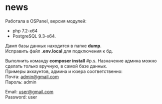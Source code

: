 # news  
Работала в OSPanel, версия модулей:
- php 7.2-x64
- PostgreSQL 9.3-x64.  

Дамп базы данных находится в папке **dump**.  
Исправить файл **.env.local** для подключения к бд.  

Выполнить команду **composer install**
#p.s.
Назначение админа можно сделать только вручную, в самой базе данных.  
Примеры аккаунтов, админа и юзера соответственно:    
Почта: admin@gmail.com  
Пароль: admin
 
Email: user@gmail.com  
Password: user 
